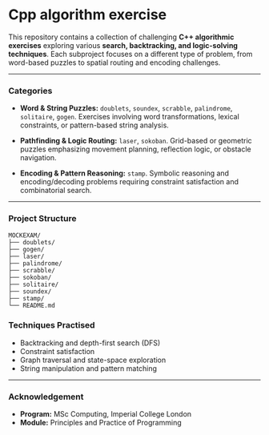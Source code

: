 # Cpp algorithm exercise

This repository contains a collection of challenging **C++ algorithmic exercises** exploring various **search, backtracking, and logic-solving techniques**. Each subproject focuses on a different type of problem, from word-based puzzles to spatial routing and encoding challenges.

---

### Categories

- **Word & String Puzzles:** `doublets`, `soundex`, `scrabble`, `palindrome`, `solitaire`, `gogen`. Exercises involving word transformations, lexical constraints, or pattern-based string analysis.

- **Pathfinding & Logic Routing:** `laser`, `sokoban`. Grid-based or geometric puzzles emphasizing movement planning, reflection logic, or obstacle navigation.

- **Encoding & Pattern Reasoning:** `stamp`. Symbolic reasoning and encoding/decoding problems requiring constraint satisfaction and combinatorial search.

---

### Project Structure

```
MOCKEXAM/
├── doublets/
├── gogen/
├── laser/
├── palindrome/
├── scrabble/
├── sokoban/
├── solitaire/
├── soundex/
├── stamp/
└── README.md
```

### Techniques Practised
- Backtracking and depth-first search (DFS)
- Constraint satisfaction
- Graph traversal and state-space exploration
- String manipulation and pattern matching

---

### Acknowledgement

- **Program:** MSc Computing, Imperial College London
- **Module:** Principles and Practice of Programming
